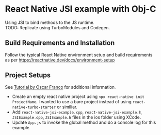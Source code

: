 # React Native JSI example with Obj-C

Using JSI to bind methods to the JS runtime.  
TODO: Replicate using TurboModules and Codegen.

## Build Requirements and Installation

Follow the typical React Native environment setup and build requirements as per https://reactnative.dev/docs/environment-setup

## Project Setups

See [Tutorial by Oscar Franco](https://ospfranco.com/post/2021/02/24/how-to-create-a-javascript-jsi-module/) for additional information.    

- Create an empty react native project using `npx react-native init ProjectName`. I wanted to use a bare project instead of using `react-native-turbo-starter` or similiar. 
- Add `react-native-jsi-example.cpp`, `react-native-jsi-example.h`, `JSIExample.cpp`, `JSIExample.h` files in the ios folder using XCode. 
- Update `App.js` to invoke the global method and do a console log for this example.
